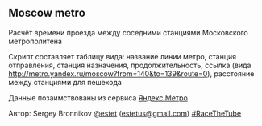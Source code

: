 ## Moscow metro

Расчёт времени проезда между соседними станциями Московского метрополитена

Скрипт составляет таблицу вида:
название линии метро, станция отправления, станция назначения, продолжительность, ссылка (вида http://metro.yandex.ru/moscow?from=140&to=139&route=0), расстояние между станциями для пешехода

Данные позаимствованы из сервиса [Яндекс.Метро](http://metro.yandex.ru/moscow)

Автор: Sergey Bronnikov [@estet](https://twitter.com/estet) (estetus@gmail.com)
[#RaceTheTube](https://twitter.com/search?q=RaceTheTube)

